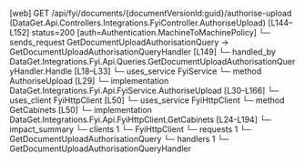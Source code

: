 [web] GET /api/fyi/documents/{documentVersionId:guid}/authorise-upload  (DataGet.Api.Controllers.Integrations.FyiController.AuthoriseUpload)  [L144–L152] status=200 [auth=Authentication.MachineToMachinePolicy]
  └─ sends_request GetDocumentUploadAuthorisationQuery -> GetDocumentUploadAuthorisationQueryHandler [L149]
    └─ handled_by DataGet.Integrations.Fyi.Api.Queries.GetDocumentUploadAuthorisationQueryHandler.Handle [L18–L33]
      └─ uses_service FyiService
        └─ method AuthoriseUpload [L29]
          └─ implementation DataGet.Integrations.Fyi.Api.FyiService.AuthoriseUpload [L30-L166]
            └─ uses_client FyiHttpClient [L50]
            └─ uses_service FyiHttpClient
              └─ method GetCabinets [L50]
                └─ implementation DataGet.Integrations.Fyi.Api.FyiHttpClient.GetCabinets [L24-L194]
  └─ impact_summary
    └─ clients 1
      └─ FyiHttpClient
    └─ requests 1
      └─ GetDocumentUploadAuthorisationQuery
    └─ handlers 1
      └─ GetDocumentUploadAuthorisationQueryHandler

